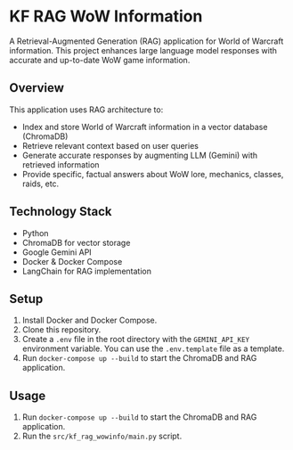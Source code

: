 # KF RAG WoW Information

A Retrieval-Augmented Generation (RAG) application for World of Warcraft information. This project enhances large language model responses with accurate and up-to-date WoW game information.

## Overview

This application uses RAG architecture to:
- Index and store World of Warcraft information in a vector database (ChromaDB)
- Retrieve relevant context based on user queries
- Generate accurate responses by augmenting LLM (Gemini) with retrieved information
- Provide specific, factual answers about WoW lore, mechanics, classes, raids, etc.

## Technology Stack

- Python
- ChromaDB for vector storage
- Google Gemini API
- Docker & Docker Compose
- LangChain for RAG implementation

## Setup

1.  Install Docker and Docker Compose.
2.  Clone this repository.
3.  Create a `.env` file in the root directory with the `GEMINI_API_KEY` environment variable. You can use the `.env.template` file as a template.
4.  Run `docker-compose up --build` to start the ChromaDB and RAG application.

## Usage

1.  Run `docker-compose up --build` to start the ChromaDB and RAG application.
2.  Run the `src/kf_rag_wowinfo/main.py` script.

